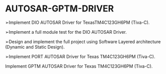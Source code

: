 # AUTOSAR-GPTM-DRIVER

➢Implement DIO AUTOSAR Driver for TexasTM4C123GH6PM (Tiva-C).

➢Implement a full module test for the DIO AUTOSAR Driver.

➢Design and implement the full project using Software Layered architecture (Dynamic and Static Design).

➢Implement PORT AUTOSAR Driver for Texas TM4C123GH6PM (Tiva-C).

Implement GPTM AUTOSAR Driver for Texas TM4C123GH6PM (Tiva-C).
